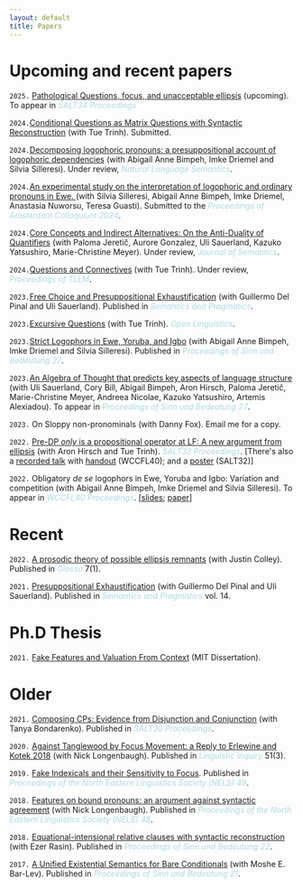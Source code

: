 ```yaml
---
layout: default
title: Papers
---
```






# Upcoming and recent papers 

`2025.`  [Pathological Questions, focus, and unacceptable ellipsis](https://www.dropbox.com/scl/fi/vu9aqo0ng6a9we8u4nhqp/Bassi_SALT34-Rochester_slides.pdf?rlkey=5vp8v72cocjw5jqxia4int386&dl=0) (upcoming). To appear in *<font color="lightblue"> SALT34 Proceedings</font>*

`2024.`[Conditional Questions as Matrix Questions with Syntactic Reconstruction](https://www.dropbox.com/scl/fi/c10cgdn7zn8hpwlonrbcx/CQs_manuscript.pdf?rlkey=sp0k06j0tmaypa9nv635q8v9o&dl=0) (with Tue Trinh). Submitted. 

`2024.`[Decomposing logophoric pronouns: a
presuppositional account of logophoric
dependencies](https://www.dropbox.com/scl/fi/jsx01gv767lx0w25524er/Strict_Logophors_2nd_round.pdf?rlkey=zy1wf07lasfuc5xmukmj7mmah&dl=0) (with Abigail Anne Bimpeh, Imke Driemel and Silvia Silleresi). Under review, *<font color="lightblue"> Natural Language Semantics</font>*. 


`2024.`[An experimental study on the interpretation of logophoric and ordinary pronouns in Ewe.
](https://www.dropbox.com/scl/fi/3dou03ehjsz6au4px6ykp/An-experimental-study-on-the-interpretation-of-logophoric-and-ordinary-pronouns-in-Ewe.pdf?rlkey=7sid8pp7ctbp00e5sjwcydf5w&dl=0)   (with Silvia Silleresi, Abigail Anne Bimpeh, Imke Driemel, Anastasia Nuworsu, Teresa Guasti). Submitted to the *<font color="lightblue"> Proceedings of Amsterdam Colloquium 2024</font>*. 







`2024.`[Core Concepts and Indirect Alternatives:
On the Anti-Duality of Quantifiers](https://www.dropbox.com/scl/fi/3n8l6ti2rkxwpof4q6lvf/Core-Concepts-and-Indirect-Alternatives_JoS.pdf?rlkey=couotuw3jek8by9kdh687kl9v&dl=0) (with Paloma Jeretič, Aurore Gonzalez, Uli Sauerland, Kazuko Yatsushiro, Marie-Christine Meyer). Under review, *<font color="lightblue"> Journal of Semantics</font>*.

`2024.`[Questions and Connectives](trinhhuutue.com/wp-content/uploads/2024/08/trinhbassi2024questions.pdf) (with Tue Trinh). Under review, *<font color="lightblue"> Proceedings of TLLM</font>*.



`2023.`[Free Choice and Presuppositional Exhaustification](https://semprag.org/index.php/sp/article/view/sp.17.3) (with Guillermo Del Pinal and Uli Sauerland). Published in *<font color="lightblue"> Semantics and Pragmatics</font>*.

`2023.`[Excursive Questions](https://www.degruyter.com/document/doi/10.1515/opli-2022-0232/html) (with Tue Trinh). *<font color="lightblue"> Open Linguistics</font>*.

`2023.`[Strict Logophors in Ewe, Yoruba, and Igbo](https://ojs.ub.uni-konstanz.de/sub/index.php/sub/article/view/1052) (with Abigail Anne Bimpeh, Imke Driemel and Silvia Silleresi). Published in *<font color="lightblue"> Proceedings of Sinn und Bedeutung 27</font>*.

`2023.`[An Algebra of Thought that predicts key aspects of language structure](https://ojs.ub.uni-konstanz.de/sub/index.php/sub/article/view/1088) (with Uli Sauerland, Cory Bill, Abigail Bimpeh, Aron Hirsch, Paloma Jeretič, Marie-Christine Meyer, Andreea Nicolae, Kazuko Yatsushiro, Artemis Alexiadou). To appear in  *<font color="lightblue"> Proceedings of Sinn und Bedeutung 27</font>*.

`2023.` On Sloppy non-pronominals (with Danny Fox). Email me for a copy.


`2022.` [Pre-DP *only* is a propositional operator at LF: A new argument from ellipsis](https://journals.linguisticsociety.org/proceedings/index.php/SALT/article/view/32.041) (with Aron Hirsch and Tue Trinh). *<font color="lightblue"> SALT32 Proceedings</font>*.
[There's also a [recorded talk](https://osf.io/w6pue) with [handout](https://osf.io/fp2ym) (WCCFL40); and a [poster](https://osf.io/bwa7d) (SALT32)]

`2022.` Obligatory *de se* logophors in Ewe, Yoruba and Igbo: Variation and competition (with Abigail Anne Bimpeh, Imke Driemel and Silvia Silleresi). To appear in *<font color="lightblue"> WCCFL40 Proceedings</font>*.
[[slides](https://osf.io/p8gsv/); [paper](https://lingbuzz.net/lingbuzz/006770)]


# Recent


`2022.` [A prosodic theory of possible ellipsis remnants](https://www.glossa-journal.org/article/id/5747/) (with Justin Colley). Published in *<font color="lightblue"> Glossa </font>* 7(1).

`2021.` [Presuppositional Exhaustification](https://semprag.org/index.php/sp/article/view/sp.14.11) (with Guillermo Del Pinal and Uli Sauerland). Published in *<font color="lightblue"> Semantics and Pragmatics </font>* vol. 14.


# Ph.D Thesis

`2021.`  [Fake Features and Valuation From Context](https://ling.auf.net/lingbuzz/006181/) (MIT Dissertation).



# Older

`2021.` [Composing CPs: Evidence from Disjunction and Conjunction](http://journals.linguisticsociety.org/proceedings/index.php/SALT/article/view/30.583/)  (with Tanya Bondarenko).  Published in *<font color="lightblue"> SALT30 Proceedings</font>*.

`2020.` [Against Tanglewood by Focus Movement: a Reply to Erlewine and Kotek 2018](https://direct.mit.edu/ling/article-abstract/51/3/579/96990/Against-Tanglewood-by-Focus-Movement-A-Reply-to?redirectedFrom=fulltext/) (with Nick Longenbaugh). Published in *<font color="lightblue"> Linguistic Inquiry </font>* 51(3).

`2019.` [Fake Indexicals and their Sensitivity to Focus](https://ling.auf.net/lingbuzz/004648).  Published in *<font color="lightblue"> Proceedings of the North Eastern Linguistics Society (NELS) 49</font>*.

`2018.` [Features on bound pronouns: an argument against syntactic agreement](https://ling.auf.net/lingbuzz/004056)  (with Nick Longenbaugh).  Published in *<font color="lightblue"> Proceedings of the North Eastern Linguistics Society (NELS) 48</font>*.

`2018.` [Equational-intensional relative clauses with syntactic reconstruction](https://semanticsarchive.net/Archive/GE4MWViN/Bassi.pdf)  (with Ezer Rasin).  Published in *<font color="lightblue"> Proceedings of Sinn und Bedeutung 22</font>*.

`2017.`  [A Unified Existential Semantics for Bare Conditionals](https://ojs.ub.uni-konstanz.de/sub/index.php/sub/article/download/128/71/) (with Moshe E. Bar-Lev). Published in *<font color="lightblue"> Proceedings of Sinn und Bedeutung 21</font>*.



